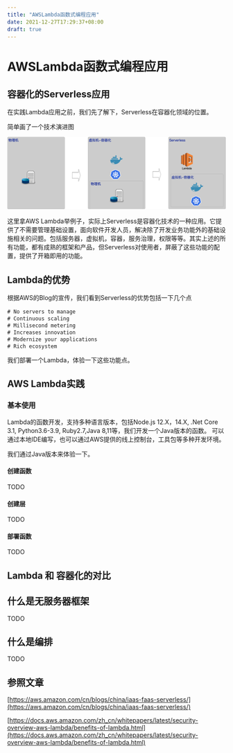 ```yaml
---
title: "AWSLambda函数式编程应用"
date: 2021-12-27T17:29:37+08:00
draft: true
---
```


# AWSLambda函数式编程应用

## 容器化的Serverless应用
在实践Lambda应用之前，我们先了解下，Serverless在容器化领域的位置。

简单画了一个技术演进图

![容器化技术演进](./img/Serverless_grown.png)

这里拿AWS Lambda举例子，实际上Serverless是容器化技术的一种应用。它提供了不需要管理基础设置，面向软件开发人员，解决除了开发业务功能外的基础设施相关的问题。包括服务器，虚拟机，容器，服务治理，权限等等。其实上述的所有功能，都有成熟的框架和产品，但Serverless对使用者，屏蔽了这些功能的配置，提供了开箱即用的功能。

## Lambda的优势
根据AWS的Blog的宣传，我们看到Serverless的优势包括一下几个点
```
# No servers to manage
# Continuous scaling
# Millisecond metering
# Increases innovation
# Modernize your applications
# Rich ecosystem
```
我们部署一个Lambda，体验一下这些功能点。

## AWS Lambda实践

### 基本使用
Lambda的函数开发，支持多种语言版本，包括Node.js 12.X，14.X, .Net Core 3.1, Python3.6-3.9, Ruby2.7,Java 8,11等，我们开发一个Java版本的函数。
可以通过本地IDE编写，也可以通过AWS提供的线上控制台，工具包等多种开发环境。

我们通过Java版本来体验一下。

#### 创建函数
TODO

#### 创建层
TODO

#### 部署函数
TODO


## Lambda 和 容器化的对比


## 什么是无服务器框架
TODO

## 什么是编排
TODO

## 参照文章

[https://aws.amazon.com/cn/blogs/china/iaas-faas-serverless/](https://aws.amazon.com/cn/blogs/china/iaas-faas-serverless/)

[https://docs.aws.amazon.com/zh_cn/whitepapers/latest/security-overview-aws-lambda/benefits-of-lambda.html](https://docs.aws.amazon.com/zh_cn/whitepapers/latest/security-overview-aws-lambda/benefits-of-lambda.html)
